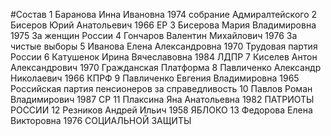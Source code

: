 #Состав
1 Баранова Инна Ивановна 1974 собрание Адмиралтейского
2 Бисеров Юрий Анатольевич 1966 ЕР
3 Бисерова Мария Владимировна 1975 За женщин России
4 Гончаров Валентин Михайлович 1976 За чистые выборы
5 Иванова Елена Александровна 1970 Трудовая партия России
6 Катушенок Ирина Вячеславовна 1984 ЛДПР
7 Киселев Антон Александрович 1970 Гражданская Платформа
8 Павличенко Александр Николаевич 1966 КПРФ
9 Павличенко Евгения Владимировна 1965 Российская партия пенсионеров за справедливость
10 Павлов Роман Владимирович 1987 СР
11 Плаксина Яна Анатольевна 1982 ПАТРИОТЫ РОССИИ
12 Резников Андрей Ильич 1958 ЯБЛОКО
13 Федорова Елена Викторовна 1976 СОЦИАЛЬНОЙ ЗАЩИТЫ
